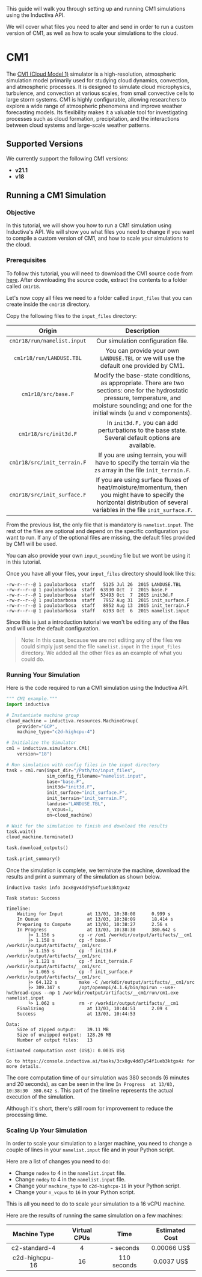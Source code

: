 This guide will walk you through setting up and running CM1 simulations
using the Inductiva API. 

We will cover what files you need to alter and send in order to run a custom
version of CM1, as well as how to scale your simulations to the cloud.

# CM1

The [CM1 (Cloud Model 1)](https://asap.ucar.edu/software/cm1/) simulator is a
high-resolution, atmospheric simulation model primarily used for studying cloud
dynamics, convection, and atmospheric processes. It is designed to simulate
cloud microphysics, turbulence, and convection at various scales, from small
convective cells to large storm systems. CM1 is highly configurable, allowing
researchers to explore a wide range of atmospheric phenomena and improve weather
forecasting models. Its flexibility makes it a valuable tool for investigating
processes such as cloud formation, precipitation, and the interactions between
cloud systems and large-scale weather patterns.

## Supported Versions

We currently support the following CM1 versions:
- **v21.1**
- **v18**

## Running a CM1 Simulation

### Objective

In this tutorial, we will show you how to run a CM1 simulation using Inductiva's
API. We will show you what files you need to change if you want to compile a
custom version of CM1, and how to scale your simulations to the cloud.

### Prerequisites

To follow this tutorial, you will need to download the CM1 source code from
[here](https://www2.mmm.ucar.edu/people/bryan/cm1/cm1r18.tar.gz). After
downloading the source code, extract the contents to a folder called `cm1r18`.

Let's now copy all files we need to a folder called `input_files` that you can
create inside the `cm1r18` directory.

Copy the following files to the `input_files` directory:

|            Origin           |             Description            |
|:---------------------------:|:----------------------------------:|
| `cm1r18/run/namelist.input` | Our simulation configuration file. |
| `cm1r18/run/LANDUSE.TBL` | You can provide your own `LANDUSE.TBL` or we will use the default one provided by CM1.|
| `cm1r18/src/base.F` | Modify the base-state conditions, as appropriate. There are two sections: one for the hydrostatic pressure, temperature, and moisture sounding; and one for the initial winds (u and v components).|
| `cm1r18/src/init3d.F` | In `init3d.F,` you can add perturbations to the base state. Several default options are available.|
| `cm1r18/src/init_terrain.F` | If you are using terrain, you will have to specify the terrain via the `zs` array in the file `init_terrain.F`.|
| `cm1r18/src/init_surface.F` | If you are using surface fluxes of heat/moisture/momentum, then you might have to specify the horizontal distribution of several variables in the file `init_surface.F`.|

From the previous list, the only file that is mandatory is `namelist.input`. The
rest of the files are optional and depend on the specific configuration you want
to run. If any of the optional files are missing, the default files provided by
CM1 will be used.

You can also provide your own `input_sounding` file but we wont be using it in
this tutorial.

Once you have all your files, your `input_files` directory should look like this:

```
-rw-r--r--@ 1 paulobarbosa  staff   5125 Jul 26  2015 LANDUSE.TBL
-rw-r--r--@ 1 paulobarbosa  staff  63930 Oct  7  2015 base.F
-rw-r--r--@ 1 paulobarbosa  staff  53493 Oct  7  2015 init3d.F
-rw-r--r--@ 1 paulobarbosa  staff   7952 Aug 31  2015 init_surface.F
-rw-r--r--@ 1 paulobarbosa  staff   8952 Aug 13  2015 init_terrain.F
-rw-r--r--@ 1 paulobarbosa  staff   6193 Oct  6  2015 namelist.input
```

Since this is just a introduction tutorial we won't be editing any of the files
and will use the default configuration.

> Note: In this case, because we are not editing any of the files we could simply
just send the file `namelist.input` in the `input_files` directory. We added all
the other files as an example of what you could do.

### Running Your Simulation

Here is the code required to run a CM1 simulation using the Inductiva API.

```python
""" CM1 example."""
import inductiva

# Instantiate machine group
cloud_machine = inductiva.resources.MachineGroup(
    provider="GCP",
    machine_type="c2d-highcpu-4")

# Initialize the Simulator
cm1 = inductiva.simulators.CM1(
    version="18")

# Run simulation with config files in the input directory
task = cm1.run(input_dir="/Path/to/input_files",
               sim_config_filename="namelist.input",
               base="base.F",
               init3d="init3d.F",
               init_surface="init_surface.F",
               init_terrain="init_terrain.F",
               landuse="LANDUSE.TBL",
               n_vcpus=1,
               on=cloud_machine)

# Wait for the simulation to finish and download the results
task.wait()
cloud_machine.terminate()

task.download_outputs()

task.print_summary()
```

Once the simulation is complete, we terminate the machine, download the results
and print a summary of the simulation as shown below.

```
inductiva tasks info 3cx8gv4dd7y54f1ueb3ktgx4z

Task status: Success

Timeline:
	Waiting for Input         at 13/03, 10:38:08      0.999 s
	In Queue                  at 13/03, 10:38:09      18.414 s
	Preparing to Compute      at 13/03, 10:38:27      2.56 s
	In Progress               at 13/03, 10:38:30      380.642 s
		├> 1.156 s         cp -r /cm1 /workdir/output/artifacts/__cm1
		├> 1.158 s         cp -f base.F /workdir/output/artifacts/__cm1/src
		├> 1.155 s         cp -f init3d.F /workdir/output/artifacts/__cm1/src
		├> 1.121 s         cp -f init_terrain.F /workdir/output/artifacts/__cm1/src
		├> 1.065 s         cp -f init_surface.F /workdir/output/artifacts/__cm1/src
		├> 64.122 s        make -C /workdir/output/artifacts/__cm1/src
		├> 309.347 s       /opt/openmpi/4.1.6/bin/mpirun --use-hwthread-cpus --np 1 /workdir/output/artifacts/__cm1/run/cm1.exe namelist.input
		└> 1.062 s         rm -r /workdir/output/artifacts/__cm1
	Finalizing                at 13/03, 10:44:51      2.09 s
	Success                   at 13/03, 10:44:53      

Data:
	Size of zipped output:    39.11 MB
	Size of unzipped output:  128.26 MB
	Number of output files:   13

Estimated computation cost (US$): 0.0035 US$

Go to https://console.inductiva.ai/tasks/3cx8gv4dd7y54f1ueb3ktgx4z for more details.
```

The core computation time of our simulation was 380 seconds (6 minutes and 20 seconds),
as can be seen in the line `In Progress  at 13/03, 10:38:30  380.642 s`. This
part of the timeline represents the actual execution of the simulation.

Although it's short, there's still room for improvement to reduce the processing
time.

### Scaling Up Your Simulation

In order to scale your simulation to a larger machine, you need to change a couple
of lines in your `namelist.input` file and in your Python script.

Here are a list of changes you need to do:
- Change `nodex` to 4 in the `namelist.input` file.
- Change `nodey` to 4 in the `namelist.input` file.
- Change your `machine_type` to `c2d-highcpu-16` in your Python script.
- Change your `n_vcpus` to `16` in your Python script.

This is all you need to do to scale your simulation to a 16 vCPU machine.

Here are the results of running the same simulation on a few machines:

|  Machine Type  | Virtual CPUs |     Time     | Estimated Cost |
|:--------------:|:------------:|:------------:|:--------------:|
|  c2-standard-4 |       4      | - seconds | 0.00066 US$    |
|  c2d-highcpu-16 |       16      | 110 seconds | 0.0037 US$    |